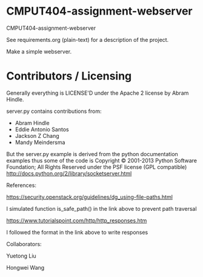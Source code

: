 CMPUT404-assignment-webserver
=============================

CMPUT404-assignment-webserver

See requirements.org (plain-text) for a description of the project.

Make a simple webserver.

Contributors / Licensing
========================

Generally everything is LICENSE'D under the Apache 2 license by Abram Hindle.

server.py contains contributions from:

* Abram Hindle
* Eddie Antonio Santos
* Jackson Z Chang
* Mandy Meindersma 

But the server.py example is derived from the python documentation
examples thus some of the code is Copyright © 2001-2013 Python
Software Foundation; All Rights Reserved under the PSF license (GPL
compatible) http://docs.python.org/2/library/socketserver.html

References:

https://security.openstack.org/guidelines/dg_using-file-paths.html

I simulated function is_safe_path() in the link above to prevent path traversal

https://www.tutorialspoint.com/http/http_responses.htm

I followed the format in the link above to write responses

Collaborators:

Yuetong Liu

Hongwei Wang

